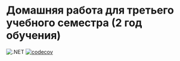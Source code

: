 # Домашняя работа для третьего учебного семестра (2 год обучения)

![.NET](https://github.com/max-arshinov/dotnet-homeworks-2/actions/workflows/dotnet.yml/badge.svg)
[![codecov](https://codecov.io/gh/EgorVisheGor/dotnet-homeworks-2/branch/HW1/graph/badge.svg?token=27LX1Y1VWI)](https://codecov.io/gh/EgorVisheGor/dotnet-homeworks-2)